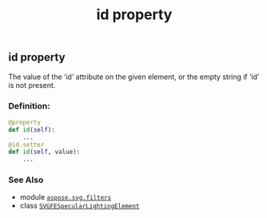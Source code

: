﻿---
title: id property
second_title: Aspose.SVG for Python via .NET API References
description: 
type: docs
weight: 640
url: /python-net/aspose.svg.filters/svgfespecularlightingelement/id/
is_root: false
---

## id property


The value of the ‘id’ attribute on the given element, or the empty string if ‘id’ is not present.
### Definition:
```python
@property
def id(self):
    ...
@id.setter
def id(self, value):
    ...
```

### See Also
* module [`aspose.svg.filters`](../../)
* class [`SVGFESpecularLightingElement`](/svg/python-net/aspose.svg.filters/svgfespecularlightingelement)
